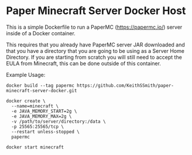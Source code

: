 # Paper Minecraft Server Docker Host

This is a simple Dockerfile to run a PaperMC (https://papermc.io/) server inside of a Docker container.

This requires that you already have PaperMC server JAR downloaded and that you have a directory that you are going to be using as a Server Home Directory. If you are starting from scratch you will still need to accept the EULA from Minecraft, this can be done outside of this container.

Example Usage:

```
docker build --tag papermc https://github.com/KeithSSmith/paper-minecraft-server-docker.git

docker create \
  --name=minecraft \
  -e JAVA_MEMORY_START=2g \
  -e JAVA_MEMORY_MAX=2g \
  -v /path/to/server/directory:/data \
  -p 25565:25565/tcp \
  --restart unless-stopped \
  papermc

docker start minecraft
```

